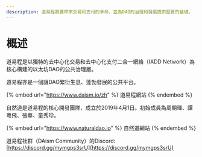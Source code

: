 ```yaml
---
description: 道易程將要帶來交易和支付的革命，並為DAO的治理和發展提供堅實的基礎。
---
```


# 概述

道易程是以獨特的去中心化交易和去中心化支付二合一網絡（IADD Network）為核心構建的以太坊DAO的公共治理層。

道易程亦是一個讓DAO繁衍生息、蓬勃發展的公共平台。

{% embed url="https://www.daism.io/zh" %}
道易程網站
{% endembed %}

自然道是道易程的核心開發團隊，成立於2019年4月1日。初始成員為周朝暉、譚粵飛、張華、童秀珍。

{% embed url="https://www.naturaldao.io" %}
自然道網站
{% endembed %}

道易程社群（DAism Community）的Discord: [https://discord.gg/mymgps3srU](https://discord.gg/mymgps3srU)
